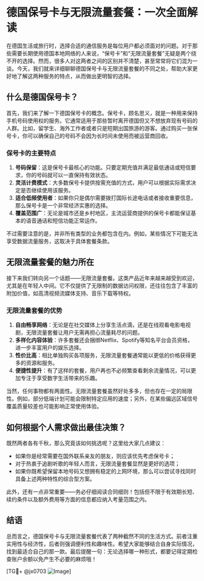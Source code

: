 # 德国保号卡与无限流量套餐：一次全面解读

在德国生活或旅行时，选择合适的通信服务是每位用户都必须面对的问题。对于那些需要长期使用德国本地网络的人来说，“保号卡”和“无限流量套餐”无疑是两个绕不开的选择。然而，很多人对这两者之间的区别并不清楚，甚至常常将它们混为一谈。今天，我们就来详细聊聊德国保号卡与无限流量套餐的不同之处，帮助大家更好地了解这两种服务的特点，从而做出更明智的选择。

## 什么是德国保号卡？

首先，我们来了解一下德国保号卡的概念。保号卡，顾名思义，就是一种用来保持手机号码使用权的服务。它通常适用于那些暂时离开德国但又不想放弃现有号码的人群。比如，留学生、海外工作者或者只是短期出国旅游的游客。通过购买一张保号卡，你可以确保自己的号码不会因为长时间未使用而被运营商回收。

### 保号卡的主要特点

1. **号码保留**：这是保号卡最核心的功能。只要定期充值并满足最低通话或短信要求，你的号码就可以一直保持有效状态。
2. **灵活计费模式**：大多数保号卡提供按需充值的方式，用户可以根据实际需求决定是否继续使用该服务。
3. **适合低频使用者**：如果你只是偶尔需要拨打国际长途电话或者接收重要信息，那么保号卡是一个非常经济实惠的选择。
4. **覆盖范围广**：无论是城市还是乡村地区，主流运营商提供的保号卡都能保证基本的语音通话和短信功能正常运作。

不过需要注意的是，并非所有类型的业务都包含在内。例如，某些情况下可能无法享受数据流量服务，这取决于具体套餐条款。

## 无限流量套餐的魅力所在

接下来我们转向另一个话题——无限流量套餐。这类产品近年来越来越受到欢迎，尤其是在年轻人中间。它不仅提供了无限制的数据访问权限，还往往包含了丰富的附加价值，如高清视频流媒体支持、音乐下载等特权。

### 无限流量套餐的优势

1. **自由畅享网络**：无论是在社交媒体上分享生活点滴，还是在线观看电影电视剧，无限流量套餐让用户无需再担心流量耗尽的问题。
2. **多样化内容体验**：许多套餐还会捆绑Netflix、Spotify等知名平台会员资格，进一步丰富用户的娱乐选择。
3. **性价比高**：相比单独购买各项服务，无限流量套餐通常能以更低的价格获得更多的资源和服务。
4. **便捷性提升**：有了这样的套餐，用户再也不必频繁查看剩余流量情况，可以更加专注于享受数字生活带来的乐趣。

当然，任何事物都有两面性。无限流量套餐虽然好处多多，但也存在一定的局限性。例如，部分低端计划可能会限制特定应用的速度；另外，在某些偏远区域信号覆盖质量较差也可能影响正常使用体验。

## 如何根据个人需求做出最佳决策？

既然两者各有千秋，那么究竟该如何挑选呢？这里给大家几点建议：

- 如果你是经常需要在国外联系亲友的朋友，则应该优先考虑保号卡；
- 对于热衷于追剧听歌的年轻人而言，无限流量套餐显然是更好的选项；
- 如果你既希望保留本地号码又想拥有稳定的上网环境，那么可以尝试寻找同时具备上述两种特性的综合型方案。

此外，还有一点非常重要——务必仔细阅读合同细则！包括但不限于有效期长短、续约条件以及额外费用等方面的信息都应纳入考量范围之内。

## 结语

总而言之，德国保号卡与无限流量套餐代表了两种截然不同的生活方式。前者注重实用性与经济性，后者则强调便利性和趣味性。希望大家能够结合自身实际情况，找到最适合自己的那一款。最后提醒一句：无论选择哪一种形式，都要记得定期检查账户余额以免产生不必要的麻烦哦！

[TG💪+ @jx0703 ![Image](https://github.com/user-attachments/assets/dbca1d08-cadb-493c-b0ec-ad6f7a83f270)]